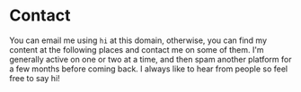 # Contact
You can email me using `hi` at this domain, otherwise, you can find my content at the following places and contact me on some of them. I'm generally active on one or two at a time, and then spam another platform for a few months before coming back. I always like to hear from people so feel free to say hi!
